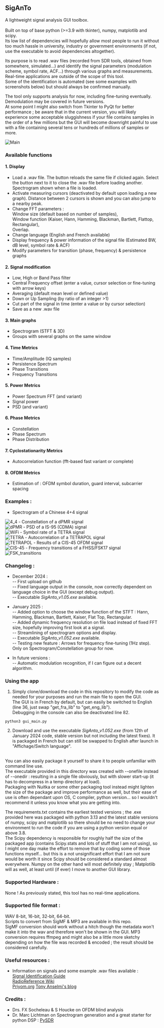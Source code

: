 ## SigAnTo

A lightweight signal analysis GUI toolbox.<br><br>
Built on top of base python (>=3.9 with tkinter), numpy, matplotlib and scipy.<br>
Its low list of dependencies will hopefully allow most people to run it without too much hassle in university, industry or government environments (if not, use the executable to avoid dependencies altogether).

Its purpose is to read .wav files (recorded from SDR tools, obtained from somewhere, simulated...) and identify the signal parameters (modulation scheme, symbol rate, ACF...) through various graphs and measurements.
Real-time applications are outside of the scope of this tool.<br>
Some of the identification is automated (see some examples with screenshots below) but should always be confirmed manually.<br>

The tool only supports analysis for now, including fine-tuning eventually. Demodulation may be covered in future versions.<br>
At some point I might also switch from Tkinter to PyQt for better performance ; be aware that in the current version, you will likely experience some acceptable sluggishness if your file contains samples in the order of a few millions but the GUI will become downright painful to use with a file containing several tens or hundreds of millions of samples or more.<br>

<img src="https://github.com/Ukratic/Siganto/blob/main/images/pic_1.png" alt="Main"/><br>

### Available functions <br>
#### 1. Display
- Load a .wav file. The button reloads the same file if clicked again. Select the button next to it to close the .wav file before loading another.<br>
Spectrogram shown when a file is loaded.
- Activate measuring cursors (deactivated by default upon loading a new graph). Distance between 2 cursors is shown and you can also jump to a nearby peak.
- Change FFT parameters :<br>
Window size (default based on number of samples), <br>
Window function (Kaiser, Hann, Hamming, Blackman, Bartlett, Flattop, Rectangular), <br>
Overlap.
- Change language (English and French available)
- Display frequency & power information of the signal file (Estimated BW, dB level, symbol rate & ACF)
- Modify parameters for transition (phase, frequency) & persistence graphs
#### 2. Signal modification
- Low, High or Band Pass filter
- Central Frequency offset (enter a value, cursor selection or fine-tuning with arrow keys)
- Averaging (default mean level or defined value)
- Down or Up Sampling (by ratio of an integer >1)
- Cut part of the signal in time (enter a value or by cursor selection)
- Save as a new .wav file
#### 3. Main graphs
- Spectrogram (STFT & 3D)
- Groups with several graphs on the same window
#### 4. Time Metrics
- Time/Amplitude (IQ samples)
- Persistence Spectrum
- Phase Transitions
- Frequency Transitions
#### 5. Power Metrics
- Power Spectrum FFT (and variant)
- Signal power
- PSD (and variant)
#### 6. Phase Metrics
- Constellation
- Phase Spectrum
- Phase Distribution
#### 7. Cyclostationarity Metrics
- Autocorrelation function (fft-based fast variant or complete)
#### 8. OFDM Metrics
- Estimation of : OFDM symbol duration, guard interval, subcarrier spacing

### Examples :
- Spectrogram of a Chinese 4+4 signal <br>
<img src="https://github.com/Ukratic/Siganto/blob/main/images/pic_2.png" alt="4_4"/>
- Constellation of a dPMR signal <br>
<img src="https://github.com/Ukratic/Siganto/blob/main/images/pic_3.png" alt="dPMR"/>
- PSD of a IS-95 (CDMA) signal <br>
<img src="https://github.com/Ukratic/Siganto/blob/main/images/pic_4.png" alt="WiFi"/>
- Symbol rate of a TETRA signal <br>
<img src="https://github.com/Ukratic/Siganto/blob/main/images/pic_5.png" alt="TETRA"/>
- Autocorrelation of a TETRAPOL signal <br>
<img src="https://github.com/Ukratic/Siganto/blob/main/images/pic_6.png" alt="TETRAPOL"/>
- Results of a CIS-45 OFDM signal <br>
<img src="https://github.com/Ukratic/Siganto/blob/main/images/pic_7.png" alt="CIS-45"/>
- Frequency transitions of a FHSS/FSK17 signal <br>
<img src="https://github.com/Ukratic/Siganto/blob/main/images/pic_8.png" alt="FSK_transitions"/>

### Changelog :
- December 2024 : <br>
-- First upload on github<br>
-- Fixed language output in the console, now correctly dependent on language choice in the GUI (except debug output).<br>
-- Executable *SigAnto_v1.05.exe* available.

- January 2025 : <br>
-- Added option to choose the window function of the STFT : Hann, Hamming, Blackman, Bartlett, Kaiser, Flat Top, Rectangular.<br>
-- Added dynamic frequency resolution on file load instead of fixed FFT size, hopefully improving first look at a signal.<br>
-- Streamlining of spectrogram options and display.<br>
-- Executable *SigAnto_v1.052.exe* available.<br>
-- Testing new feature : Arrows for frequency fine-tuning (1Hz step). Only on Spectrogram/Constellation group for now.<br> 

- In future versions : <br>
-- Automatic modulation recognition, if I can figure out a decent algorithm.


### Using the app
1. Simply clone/download the code in this repository to modify the code as needed for your purposes and run the main file to open the GUI.<br>
The GUI is in French by default, but can easily be switched to English (line 36, just swap "get_fra_lib" to "get_eng_lib").<br>
Debugging in the console can also be deactivated line 82.
```
python3 gui_main.py
```

2. Download and use the executable *SigAnto_v1.052.exe* (from 12th of January 2024 code, stable version but not including the latest fixes).
It is packaged in French but can still be swapped to English after launch in "Affichage/Switch language".
<br>
You can also easily package it yourself to share it to people unfamiliar with command line use.<br>
The executable provided in this directory was created with --onefile instead of --onedir : resulting in a single file obviously, but with slower start-up (it has to decompress in a temp directory at load).<br>
Packaging with Nuitka or some other packaging tool instead might lighten the size of the package and improve performance as well, but their ease of use is often dependant upon OS, C compiler, python version... so I wouldn't recommend it unless you know what you are getting into.<br>

The requirements.txt contains the earliest tested versions ; the .exe provided here was packaged with python 3.13 and the latest stable versions of numpy, scipy and matplotlib so there should be no need to change your environment to run the code if you are using a python version equal or above 3.8.<br>
The Scipy dependency is responsible for roughly half the size of the packaged app (contains Scipy.stats and lots of stuff that I am not using), so I might one day make the effort to remove that by coding some of those functions myself... but this is a not unsignificant effort that I am not sure would be worth it since Scipy should be considered a standard almost everywhere. Numpy on the other hand will most definitely stay ; Matplotlib will as well, at least until (if ever) I move to another GUI library.

### Supported Hardware :
None ! As previously stated, this tool has no real-time applications.

### Supported file format :
WAV 8-bit, 16-bit, 32-bit, 64-bit.<br>
Scripts to convert from SigMF & MP3 are available in this repo.<br>
SigMF conversion should work without a hitch though the metadata won't make it into the wav and therefore won't be shown in the GUI. 
MP3 conversion requires ffmpeg and might also be a little more sketchy depending on how the file was recorded & encoded ; the result should be considered carefully.

### Useful resources :
- Information on signals and some example .wav files available : <br>
[Signal Identification Guide](https://www.sigidwiki.com/)<br>
[RadioReference Wiki](https://wiki.radioreference.com/index.php/)<br>
[Priyom.org](https://priyom.org/)
[Tony Anselmi's blog](https://i56578-swl.blogspot.com/)

### Credits :
- Drs. FX Socheleau & S Houcke on OFDM blind analysis
- Dr. Marc Lichtman on Spectrogram generation and a great starter for python DSP : [PySDR](https://pysdr.org/index.html) 